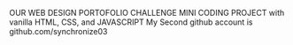 OUR WEB DESIGN PORTOFOLIO CHALLENGE MINI CODING PROJECT
with vanilla HTML, CSS, and JAVASCRIPT
My Second github account is github.com/synchronize03
